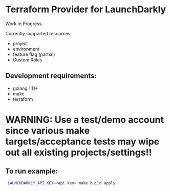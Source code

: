 # Terraform Provider for LaunchDarkly

Work in Progress.

Currently supported resources:
- project
- environment
- feature flag (partial)
- Custom Roles

## Development requirements:
- golang 1.11+
- make
- terraform

#  WARNING: Use a test/demo account since various make targets/acceptance tests may wipe out all existing projects/settings!!

## To run example:
```bash
 LAUNCHDARKLY_API_KEY=<api key> make build apply

```